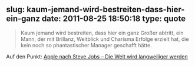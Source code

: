 slug: kaum-jemand-wird-bestreiten-dass-hier-ein-ganz
date: 2011-08-25 18:50:18
type: quote
---

> Kaum jemand wird bestreiten, dass hier ein ganz Großer abtritt, ein Mann, der mit Brillanz, Weitblick und Charisma Erfolge erzielt hat, die kein noch so phantastischer Manager geschafft hätte.

Auf den Punkt: [Apple nach Steve Jobs – Die Welt wird langweiliger werden](http://notizen.steingrau.de/2011/08/25/apple-nach-steve-jobs-die-welt-wird-langweiliger-werden/)
